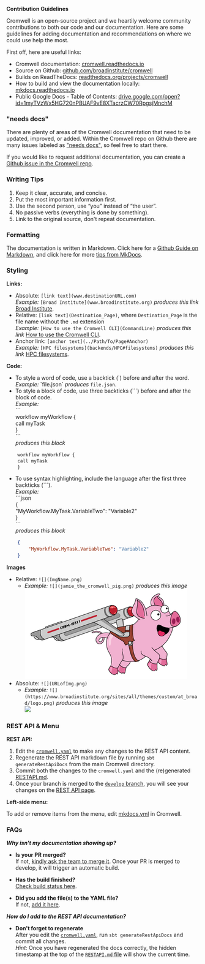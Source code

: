 **Contribution Guidelines**

Cromwell is an open-source project and we heartily welcome community contributions to both our code and our documentation. Here are some guidelines for adding documentation and recommendations on where we could use help the most. 

First off, here are useful links:

* Cromwell documentation: [cromwell.readthedocs.io](http://cromwell.readthedocs.io)
* Source on Github: [github.com/broadinstitute/cromwell](https://github.com/broadinstitute/cromwell/tree/develop/docs)
* Builds on ReadTheDocs: [readthedocs.org/projects/cromwell](https://readthedocs.org/projects/cromwell/builds/)
* How to build and view the documentation locally: [mkdocs.readthedocs.io](https://mkdocs.readthedocs.io/en/stable/#installation)
* Public Google Docs - Table of Contents:  [drive.google.com/open?id=1myTVzWx5HG720nPBUAF9vE8XTacrzCW70RpgsjMnchM](https://drive.google.com/open?id=1myTVzWx5HG720nPBUAF9vE8XTacrzCW70RpgsjMnchM)

### "needs docs"

There are plenty of areas of the Cromwell documentation that need to be updated, improved, or added. Within the Cromwell repo on Github there are many issues labeled as ["needs docs"](https://github.com/broadinstitute/cromwell/issues?q=is%3Aopen+is%3Aissue+label%3A%22needs+docs%22), so feel free to start there. 

If you would like to request additional documentation, you can create a [Github issue in the Cromwell repo](https://github.com/broadinstitute/cromwell/issues/new).

### Writing Tips

1. Keep it clear, accurate, and concise.
2. Put the most important information first.
3. Use the second person, use “you” instead of “the user”.
4. No passive verbs (everything is done by something).
5. Link to the original source, don't repeat documentation. 

### Formatting

The documentation is written in Markdown. Click here for a [Github Guide on Markdown](https://guides.github.com/features/mastering-markdown/), and click here for more [tips from MkDocs](http://www.mkdocs.org/user-guide/writing-your-docs/).

### Styling

**Links:**

* Absolute: `[link text](www.destinationURL.com)`  
_Example:_ `[Broad Institute](www.broadinstitute.org)` _produces this link_ [Broad Institute](www.broadinstitute.org).
* Relative: `[link text](Destination_Page)`, where `Destination_Page` is the file name without the `.md` extension  
_Example:_ `[How to use the Cromwell CLI](CommandLine)` _produces this link_ [How to use the Cromwell CLI](CommandLine).
* Anchor link: `[anchor text](../Path/To/Page#Anchor)`  
_Example:_ `[HPC filesystems](backends/HPC#filesystems)` _produces this link_ [HPC filesystems](backends/HPC#filesystems).

**Code:**

* To style a word of code, use a backtick (\`) before and after the word.  
_Example:_ \`file.json\` _produces_ `file.json`. 
* To style a block of code, use three backticks (\`\`\`) before and after the block of code.  
_Example:_  
	\`\`\`  
		workflow myWorkflow {  
		call myTask  
		}  
	\`\`\`  
_produces this block_  
```  
	workflow myWorkflow {  
	call myTask  
	}  
```  
* To use syntax highlighting, include the language after the first three backticks (\`\`\`).  
_Example:_   
	\`\`\`json  
		\{  
		    "MyWorkflow.MyTask.VariableTwo": "Variable2"  
		\}  
	\`\`\`	
_produces this block_  
```json  
	{
	    "MyWorkflow.MyTask.VariableTwo": "Variable2"
	}
```	

**Images**

* Relative: `![](ImgName.png)`
	* _Example:_ `![](jamie_the_cromwell_pig.png)` _produces this image_  
	![](jamie_the_cromwell_pig.png)  
* Absolute: `![](URLofImg.png)`
	* _Example:_ `![](https://www.broadinstitute.org/sites/all/themes/custom/at_broad/logo.png)` _produces this image_  
	![](https://www.broadinstitute.org/sites/all/themes/custom/at_broad/logo.png)  

### REST API & Menu

**REST API:**

1. Edit the [`cromwell.yaml`](https://github.com/broadinstitute/cromwell/blob/develop/engine/src/main/resources/swagger/cromwell.yaml) to make any changes to the REST API content.  
2. Regenerate the REST API markdown file by running `sbt generateRestApiDocs` from the main Cromwell directory.
3. Commit both the changes to the `cromwell.yaml` and the (re)generated [RESTAPI.md](https://github.com/broadinstitute/cromwell/blob/develop/docs/api/RESTAPI.md).
4. Once your branch is merged to the [`develop` branch](https://github.com/broadinstitute/cromwell/tree/develop), you will see your changes on the [REST API page](api/RESTAPI/).

**Left-side menu:**

To add or remove items from the menu, edit [mkdocs.yml](https://github.com/broadinstitute/cromwell/blob/develop/mkdocs.yml) in Cromwell.

### FAQs

**_Why isn't my documentation showing up?_** 

* **Is your PR merged?**  
If not, [kindly ask the team to merge it](https://github.com/broadinstitute/cromwell/pulls). Once your PR is merged to develop, it will trigger an automatic build.  

* **Has the build finished?**   
[Check build status here](https://readthedocs.org/projects/cromwell/builds/).

* **Did you add the file(s) to the YAML file?**  
If not, [add it here](https://github.com/broadinstitute/cromwell/blob/develop/mkdocs.yml).

**_How do I add to the REST API documentation?_**

* **Don't forget to regenerate**  
After you edit the [`cromwell.yaml`](https://github.com/broadinstitute/cromwell/blob/develop/engine/src/main/resources/swagger/cromwell.yaml), run `sbt generateRestApiDocs` and commit all changes.  
_Hint:_ Once you have regenerated the docs correctly, the hidden timestamp at the top of the [`RESTAPI.md` file](https://raw.githubusercontent.com/broadinstitute/cromwell/develop/docs/api/RESTAPI.md) will show the current time.
